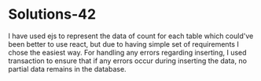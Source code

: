 # Solutions-42

I have used ejs to represent the data of count for each table which could've been better to use react, but due to having simple set of requirements I chose the easiest way.
For handling any errors regarding inserting, I used transaction to ensure that if any errors occur during inserting the data, no partial data remains in the database.
